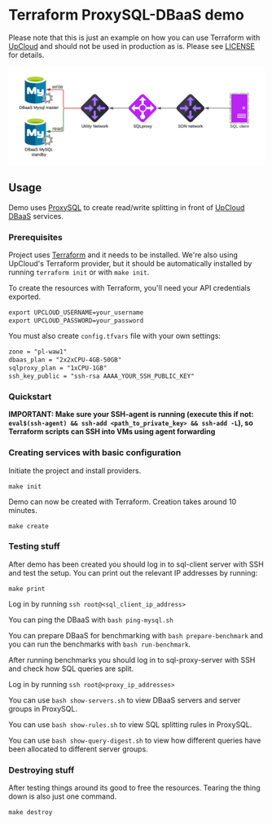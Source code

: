 # Terraform ProxySQL-DBaaS demo

Please note that this is just an example on how you can use Terraform with [UpCloud](https://upcloud.com/) and should not be used in production as is. Please see [LICENSE](LICENSE) for details.

![Service Topology](demo.png)

## Usage

Demo uses [ProxySQL](https://proxysql.com/) to create read/write splitting in front of [UpCloud DBaaS](https://upcloud.com/products/managed-databases/) services.

### Prerequisites

Project uses [Terraform](https://www.terraform.io/) and it needs to be installed. We're also using UpCloud's Terraform provider, but it should be automatically installed by running `terraform init` or with `make init`.

To create the resources with Terraform, you'll need your API credentials exported.

```
export UPCLOUD_USERNAME=your_username
export UPCLOUD_PASSWORD=your_password
```

You must also create `config.tfvars` file with your own settings:
 
```
zone = "pl-waw1"
dbaas_plan = "2x2xCPU-4GB-50GB"
sqlproxy_plan = "1xCPU-1GB"
ssh_key_public = "ssh-rsa AAAA_YOUR_SSH_PUBLIC_KEY"
```

### Quickstart

**IMPORTANT: Make sure your SSH-agent is running (execute this if not: `eval$(ssh-agent) && ssh-add <path_to_private_key> && ssh-add -L`), so Terraform scripts can SSH into VMs using agent forwarding**


### Creating services with basic configuration

Initiate the project and install providers.

```
make init
```

Demo can now be created with Terraform. Creation takes around 10 minutes.

```
make create
```

### Testing stuff

After demo has been created you should log in to sql-client server with SSH and test the setup. You can print out the relevant IP addresses by running:

```
make print
```
Log in by running `ssh root@<sql_client_ip_address>`

You can ping the DBaaS with `bash ping-mysql.sh`

You can prepare DBaaS for benchmarking with `bash prepare-benchmark` and you can run the benchmarks with `bash run-benchmark`.

After running benchmarks you should log in to sql-proxy-server with SSH and check how SQL queries are split.

Log in by running `ssh root@<proxy_ip_addresses>`

You can use `bash show-servers.sh` to view DBaaS servers and server groups in ProxySQL.

You can use `bash show-rules.sh` to view SQL splitting rules in ProxySQL.

You can use `bash show-query-digest.sh` to view how different queries have been allocated to different server groups.


### Destroying stuff

After testing things around its good to free the resources. Tearing the thing down is also just one command.

```
make destroy
```
